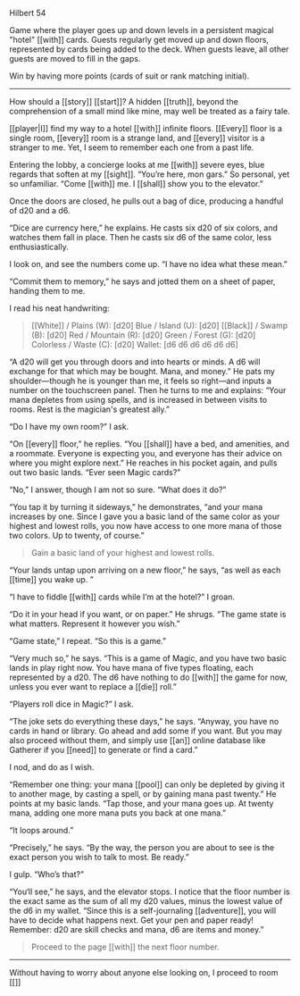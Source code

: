 Hilbert 54  
  
Game where the player goes up and down levels in a persistent magical "hotel" [[with]] cards. Guests regularly get moved up and down floors, represented by cards being added to the deck. When guests leave, all other guests are moved to fill in the gaps.  
  
Win by having more points (cards of suit or rank matching initial).

* * *

How should a [[story]] [[start]]? A hidden [[truth]], beyond the comprehension of a small mind like mine, may well be treated as a fairy tale.

[[player|I]] find my way to a hotel [[with]] infinite floors. [[Every]] floor is a single room, [[every]] room is a strange land, and [[every]] visitor is a stranger to me. Yet, I seem to remember each one from a past life.

Entering the lobby, a concierge looks at me [[with]] severe eyes, blue regards that soften at my [[sight]]. “You’re here, mon gars.” So personal, yet so unfamiliar. “Come [[with]] me. I [[shall]] show you to the elevator.”

Once the doors are closed, he pulls out a bag of dice, producing a handful of d20 and a d6.

“Dice are currency here,” he explains. He casts six d20 of six colors, and watches them fall in place. Then he casts six d6 of the same color, less enthusiastically.

I look on, and see the numbers come up. “I have no idea what these mean.”

“Commit them to memory,” he says and jotted them on a sheet of paper, handing them to me. 

I read his neat handwriting:

> [[White]] / Plains (W): [d20]
> Blue / Island (U): [d20]
> [[Black]] / Swamp (B): [d20]
> Red / Mountain (R): [d20]
> Green / Forest (G): [d20]
> Colorless / Waste (C): [d20]
> Wallet: [d6 d6 d6 d6 d6 d6]

“A d20 will get you through doors and into hearts or minds. A d6 will exchange for that which may be bought. Mana, and money.” He pats my shoulder—though he is younger than me, it feels so right—and inputs a number on the touchscreen panel. Then he turns to me and explains: “Your mana depletes from using spells, and is increased in between visits to rooms. Rest is the magician's greatest ally.”

“Do I have my own room?” I ask.

“On [[every]] floor,” he replies. “You [[shall]] have a bed, and amenities, and a roommate. Everyone is expecting you, and everyone has their advice on where you might explore next.” He reaches in his pocket again, and pulls out two basic lands. “Ever seen Magic cards?”

“No,” I answer, though I am not so sure. “What does it do?”

“You tap it by turning it sideways,” he demonstrates, “and your mana increases by one. Since I gave you a basic land of the same color as your highest and lowest rolls, you now have access to one more mana of those two colors. Up to twenty, of course.”

> Gain a basic land of your highest and lowest rolls.

“Your lands untap upon arriving on a new floor,” he says, “as well as each [[time]] you wake up. ”

“I have to fiddle [[with]] cards while I’m at the hotel?” I groan.

“Do it in your head if you want, or on paper.” He shrugs. “The game state is what matters. Represent it however you wish.”

“Game state,” I repeat. “So this is a game.”

“Very much so,” he says. “This is a game of Magic, and you have two basic lands in play right now. You have mana of five types floating, each represented by a d20. The d6 have nothing to do [[with]] the game for now, unless you ever want to replace a [[die]] roll.”

“Players roll dice in Magic?” I ask.

“The joke sets do everything these days,” he says. “Anyway, you have no cards in hand or library. Go ahead and add some if you want. But you may also proceed without them, and simply use [[an]] online database like Gatherer if you [[need]] to generate or find a card.”

I nod, and do as I wish.

“Remember one thing: your mana [[pool]] can only be depleted by giving it to another mage, by casting a spell, or by gaining mana past twenty.” He points at my basic lands. “Tap those, and your mana goes up. At twenty mana, adding one more mana puts you back at one mana.”

“It loops around.”

“Precisely,” he says. “By the way, the person you are about to see is the exact person you wish to talk to most. Be ready.”

I gulp. “Who’s that?”

“You‘ll see,” he says, and the elevator stops. I notice that the floor number is the exact same as the sum of all my d20 values, minus the lowest value of the d6 in my wallet. “Since this is a self-journaling [[adventure]], you will have to decide what happens next. Get your pen and paper ready! Remember: d20 are skill checks and mana, d6 are items and money.”

> Proceed to the page [[with]] the next floor number.

- - - 
Without having to worry about anyone else looking on, I proceed to room [[]]